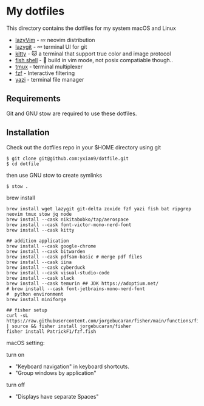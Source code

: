 # My dotfiles

This directory contains the dotfiles for my system macOS and Linux

- [lazyVim](https://www.lazyvim.org/) - 💤 neovim distribution 
- [lazygit](https://github.com/jesseduffield/lazygit) -  💤 terminal UI for git 
- [kitty](https://github.com/kovidgoyal/kitty) - 🐱 a terminal that support true color and image protocol
- [fish shell](https://fishshell.com/) - 🐠 build in vim mode, not posix compatiable though..
- [tmux](https://github.com/tmux/tmux) - terminal multiplexer
- [fzf](https://github.com/PatrickF1/fzf.fish) - Interactive filtering
- [yazi](https://github.com/sxyazi/yazi) - terminal file manager

## Requirements
Git and GNU stow are required to use these dotfiles.


## Installation
Check out the dotfiles repo in your $HOME directory using git

```
$ git clone git@github.com:yxian9/dotfile.git
$ cd dotfile
```

then use GNU stow to create symlinks

```
$ stow .
```

brew install
```
brew install wget lazygit git-delta zoxide fzf yazi fish bat ripgrep neovim tmux stow jq node  
brew install --cask nikitabobko/tap/aerospace
brew install --cask font-victor-mono-nerd-font
brew install --cask kitty

## addition application
brew install --cask google-chrome
brew install --cask bitwarden
brew install --cask pdfsam-basic # merge pdf files
brew install --cask iina
brew install --cask cyberduck
brew install --cask visual-studio-code
brew install --cask slack
brew install --cask temurin ## JDK https://adoptium.net/ 
# brew install --cask font-jetbrains-mono-nerd-font
#  python environment
brew install miniforge

## fisher setup
curl -sL https://raw.githubusercontent.com/jorgebucaran/fisher/main/functions/fisher.fish | source && fisher install jorgebucaran/fisher
fisher install PatrickF1/fzf.fish

```
macOS setting:

turn on
- "Keyboard navigation" in keyboard shortcuts.
- "Group windows by application"

turn off
- "Displays have separate Spaces"


